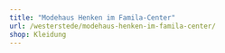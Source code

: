 ```yaml
---
title: "Modehaus Henken im Famila-Center"
url: /westerstede/modehaus-henken-im-famila-center/
shop: Kleidung
---
```

